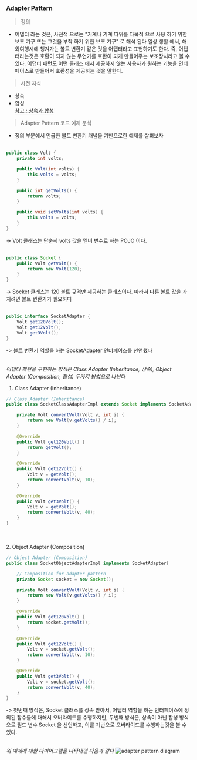 ### Adapter Pattern
> 정의 <br>
- 어댑터 라는 것은, 사전적 으로는 "기계나 기계 따위를 다목적 으로 사용 하기 위한 보조 기구 또는 그것을 부착 하기 위한 보조 기구" 로 해석 된다
일상 생활 에서, 해외여행시에 챙겨가는 볼트 변환기 같은 것을 어댑터라고 표현하기도 한다. 
  즉, 어댑터라는것은 호환이 되지 않는 무언가를 호환이 되게 만들어주는 보조장치라고 볼 수 있다.
  어댑터 패턴도 어떤 클래스 에서 제공하지 않는 사용자가 원하는 기능을 인터페이스로 만들어서 호환성을 제공하는 것을 말한다.
  

> 사전 지식 <br>
- 상속
- 합성 <br>
[참고 : 상속과 합성](http://www.darkkaiser.com/2007/07/16/%EC%83%81%EC%86%8D%EA%B3%BC-%ED%95%A9%EC%84%B1/)
  
> Adapter Pattern 코드 예제 분석
- 정의 부분에서 언급한 볼트 변환기 개념을 기반으로한 예제를 살펴보자
<br><br>
```java
public class Volt {
    private int volts;

    public Volt(int volts) {
        this.volts = volts;
    }

    public int getVolts() {
        return volts;
    }

    public void setVolts(int volts) {
        this.volts = volts;
    }
}
```
-> Volt 클래스는 단순히 volts 값을 멤버 변수로 하는 POJO 이다.
<br><br>

```java
public class Socket {
    public Volt getVolt() {
        return new Volt(120);
    }
}
```
-> Socket 클래스는 120 볼트 규격만 제공하는 클래스이다. 따라서 다른 볼트 값을 가지려면 볼트 변환기가 필요하다
<br><br>

```java
public interface SocketAdapter {
    Volt get120Volt();
    Volt get12Volt();
    Volt get3Volt();
}
```
-> 볼트 변환기 역할을 하는 SocketAdapter 인터페이스를 선언했다
<br><br>

_어댑터 패턴을 구현하는 방식은 Class Adapter (Inheritance, 상속), Object Adapter (Composition, 합성) 두가지 방법으로 나뉜다_
1. Class Adapter (Inheritance)
```java
// Class Adapter (Inheritance)
public class SocketClassAdapterImpl extends Socket implements SocketAdapter {

    private Volt convertVolt(Volt v, int i) {
        return new Volt(v.getVolts() / i);
    }

    @Override
    public Volt get120Volt() {
        return getVolt();
    }

    @Override
    public Volt get12Volt() {
        Volt v = getVolt();
        return convertVolt(v, 10);
    }

    @Override
    public Volt get3Volt() {
        Volt v = getVolt();
        return convertVolt(v, 40);
    }
}
```
<br><br>
2. Object Adapter (Composition)

```java
// Object Adapter (Composition)
public class SocketObjectAdapterImpl implements SocketAdapter{

    // Composition for adapter pattern
    private Socket socket = new Socket();

    private Volt convertVolt(Volt v, int i) {
        return new Volt(v.getVolts() / i);
    }

    @Override
    public Volt get120Volt() {
        return socket.getVolt();
    }

    @Override
    public Volt get12Volt() {
        Volt v = socket.getVolt();
        return convertVolt(v, 10);
    }

    @Override
    public Volt get3Volt() {
        Volt v = socket.getVolt();
        return convertVolt(v, 40);
    }
}
```
-> 첫번째 방식은, Socket 클래스를 상속 받아서, 어댑터 역할을 하는 인터페이스에 정의된 함수들에 대해서
오버라이드를 수행하지만, 두번째 방식은, 상속이 아닌 합성 방식으로 필드 변수 Socket 을 선언하고,
이를 기반으로 오버라이드를 수행하는것을 볼 수 있다.
<br><br>

_위 예제에 대한 다이어그램을 나타내면 다음과 같다_
![adapter pattern diagram](https://user-images.githubusercontent.com/47293759/108597661-7ac2aa80-73cd-11eb-9aa8-cfdd45822a00.JPG)

